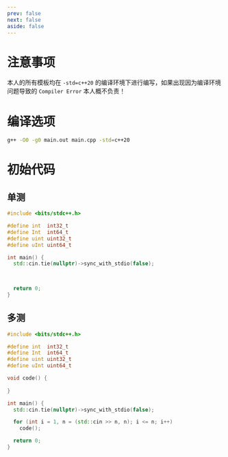 ```yaml
---
prev: false
next: false
aside: false
---
```


# 注意事项

本人的所有模板均在 `-std=c++20` 的编译环境下进行编写，如果出现因为编译环境问题导致的 `Compiler Error` 本人概不负责！

# 编译选项

``` bash
g++ -O0 -g0 main.out main.cpp -std=c++20
```

# 初始代码

## 单测

``` cpp
#include <bits/stdc++.h>

#define int  int32_t
#define Int  int64_t
#define uint uint32_t
#define uInt uint64_t

int main() {
  std::cin.tie(nullptr)->sync_with_stdio(false);

  

  return 0;
}
```

## 多测

``` cpp
#include <bits/stdc++.h>

#define int  int32_t
#define Int  int64_t
#define uint uint32_t
#define uInt uint64_t

void code() {
  
}

int main() {
  std::cin.tie(nullptr)->sync_with_stdio(false);

  for (int i = 1, n = (std::cin >> n, n); i <= n; i++)
    code();

  return 0;
}
```